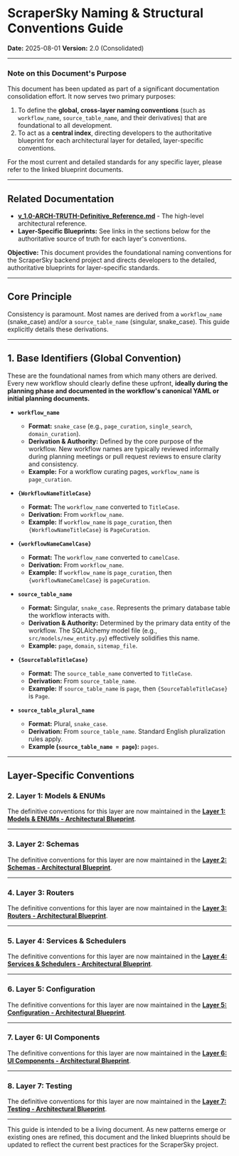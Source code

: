 # ScraperSky Naming & Structural Conventions Guide

**Date:** 2025-08-01
**Version:** 2.0 (Consolidated)

---

### **Note on this Document's Purpose**

This document has been updated as part of a significant documentation consolidation effort. It now serves two primary purposes:

1.  To define the **global, cross-layer naming conventions** (such as `workflow_name`, `source_table_name`, and their derivatives) that are foundational to all development.
2.  To act as a **central index**, directing developers to the authoritative blueprint for each architectural layer for detailed, layer-specific conventions.

For the most current and detailed standards for any specific layer, please refer to the linked blueprint documents.

---

## Related Documentation

- **[v_1.0-ARCH-TRUTH-Definitive_Reference.md](./v_1.0-ARCH-TRUTH-Definitive_Reference.md)** - The high-level architectural reference.
- **Layer-Specific Blueprints:** See links in the sections below for the authoritative source of truth for each layer's conventions.

**Objective:** This document provides the foundational naming conventions for the ScraperSky backend project and directs developers to the detailed, authoritative blueprints for layer-specific standards.

---

## Core Principle

Consistency is paramount. Most names are derived from a `workflow_name` (snake_case) and/or a `source_table_name` (singular, snake_case). This guide explicitly details these derivations.

---

## 1. Base Identifiers (Global Convention)

These are the foundational names from which many others are derived. Every new workflow should clearly define these upfront, **ideally during the planning phase and documented in the workflow's canonical YAML or initial planning documents.**

- **`workflow_name`**

  - **Format:** `snake_case` (e.g., `page_curation`, `single_search`, `domain_curation`).
  - **Derivation & Authority:** Defined by the core purpose of the workflow. New workflow names are typically reviewed informally during planning meetings or pull request reviews to ensure clarity and consistency.
  - **Example:** For a workflow curating pages, `workflow_name` is `page_curation`.

- **`{WorkflowNameTitleCase}`**

  - **Format:** The `workflow_name` converted to `TitleCase`.
  - **Derivation:** From `workflow_name`.
  - **Example:** If `workflow_name` is `page_curation`, then `{WorkflowNameTitleCase}` is `PageCuration`.

- **`{workflowNameCamelCase}`**

  - **Format:** The `workflow_name` converted to `camelCase`.
  - **Derivation:** From `workflow_name`.
  - **Example:** If `workflow_name` is `page_curation`, then `{workflowNameCamelCase}` is `pageCuration`.

- **`source_table_name`**

  - **Format:** Singular, `snake_case`. Represents the primary database table the workflow interacts with.
  - **Derivation & Authority:** Determined by the primary data entity of the workflow. The SQLAlchemy model file (e.g., `src/models/new_entity.py`) effectively solidifies this name.
  - **Example:** `page`, `domain`, `sitemap_file`.

- **`{SourceTableTitleCase}`**

  - **Format:** The `source_table_name` converted to `TitleCase`.
  - **Derivation:** From `source_table_name`.
  - **Example:** If `source_table_name` is `page`, then `{SourceTableTitleCase}` is `Page`.

- **`source_table_plural_name`**
  - **Format:** Plural, `snake_case`.
  - **Derivation:** From `source_table_name`. Standard English pluralization rules apply.
  - **Example (`source_table_name = page`):** `pages`.

---

## Layer-Specific Conventions

### 2. Layer 1: Models & ENUMs

The definitive conventions for this layer are now maintained in the **[Layer 1: Models & ENUMs - Architectural Blueprint](../../Docs_10_Final_Audit/v_Layer-1.1-Models_Enums_Blueprint.md)**.

---

### 3. Layer 2: Schemas

The definitive conventions for this layer are now maintained in the **[Layer 2: Schemas - Architectural Blueprint](../../Docs_10_Final_Audit/v_Layer-2.1-Schemas_Blueprint.md)**.

---

### 4. Layer 3: Routers

The definitive conventions for this layer are now maintained in the **[Layer 3: Routers - Architectural Blueprint](../../Docs_10_Final_Audit/v_Layer-3.1-Routers_Blueprint.md)**.

---

### 5. Layer 4: Services & Schedulers

The definitive conventions for this layer are now maintained in the **[Layer 4: Services & Schedulers - Architectural Blueprint](../../Docs_10_Final_Audit/v_Layer-4.1-Services_Blueprint.md)**.

---

### 6. Layer 5: Configuration

The definitive conventions for this layer are now maintained in the **[Layer 5: Configuration - Architectural Blueprint](../../Docs_10_Final_Audit/v_Layer-5.1-Configuration_Blueprint.md)**.

---

### 7. Layer 6: UI Components

The definitive conventions for this layer are now maintained in the **[Layer 6: UI Components - Architectural Blueprint](../../Docs_10_Final_Audit/v_Layer-6.1-UI_Components_Blueprint.md)**.

---

### 8. Layer 7: Testing

The definitive conventions for this layer are now maintained in the **[Layer 7: Testing - Architectural Blueprint](../../Docs_10_Final_Audit/v_Layer-7.1-Testing_Blueprint.md)**.

---

This guide is intended to be a living document. As new patterns emerge or existing ones are refined, this document and the linked blueprints should be updated to reflect the current best practices for the ScraperSky project.